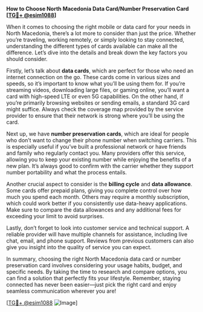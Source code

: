 **How to Choose North Macedonia Data Card/Number Preservation Card [[TG💪+ @esim1088](https://t.me/s/esim1088)]**

When it comes to choosing the right mobile or data card for your needs in North Macedonia, there’s a lot more to consider than just the price. Whether you’re traveling, working remotely, or simply looking to stay connected, understanding the different types of cards available can make all the difference. Let’s dive into the details and break down the key factors you should consider.

Firstly, let’s talk about **data cards**, which are perfect for those who need an internet connection on the go. These cards come in various sizes and speeds, so it’s important to know what you’ll be using them for. If you’re streaming videos, downloading large files, or gaming online, you’ll want a card with high-speed LTE or even 5G capabilities. On the other hand, if you’re primarily browsing websites or sending emails, a standard 3G card might suffice. Always check the coverage map provided by the service provider to ensure that their network is strong where you’ll be using the card.

Next up, we have **number preservation cards**, which are ideal for people who don’t want to change their phone number when switching carriers. This is especially useful if you’ve built a professional network or have friends and family who regularly contact you. Many providers offer this service, allowing you to keep your existing number while enjoying the benefits of a new plan. It’s always good to confirm with the carrier whether they support number portability and what the process entails.

Another crucial aspect to consider is the **billing cycle** and **data allowance**. Some cards offer prepaid plans, giving you complete control over how much you spend each month. Others may require a monthly subscription, which could work better if you consistently use data-heavy applications. Make sure to compare the data allowances and any additional fees for exceeding your limit to avoid surprises.

Lastly, don’t forget to look into customer service and technical support. A reliable provider will have multiple channels for assistance, including live chat, email, and phone support. Reviews from previous customers can also give you insight into the quality of service you can expect.

In summary, choosing the right North Macedonia data card or number preservation card involves considering your usage habits, budget, and specific needs. By taking the time to research and compare options, you can find a solution that perfectly fits your lifestyle. Remember, staying connected has never been easier—just pick the right card and enjoy seamless communication wherever you are!

[[TG💪+ @esim1088](https://t.me/s/esim1088) ![Image](https://i.postimg.cc/Y0z9fWf4/image.png)]